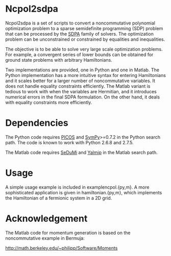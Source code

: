 Ncpol2sdpa
==
Ncpol2sdpa is a set of scripts to convert a noncommutative polynomial optimization problem to a sparse semidefinite programming (SDP) problem that can be processed by the [SDPA](http://sdpa.sourceforge.net/) family of solvers. The optimization problem can be unconstrained or constrained by equalities and inequalities.

The objective is to be able to solve very large scale optimization problems. For example, a convergent series of lower bounds can be obtained for ground state problems with arbitrary Hamiltonians.

Two implementations are provided, one in Python and one in Matlab. The Python implementation has a more intuitive syntax for entering Hamiltonians and it scales better for a larger number of noncommutative variables. It does not handle equality constraints efficiently. The Matlab variant is tedious to work with when the variables are Hermitian, and it introduces numerical errors in the final SDPA formulation. On the other hand, it deals with equality constraints more efficiently.

Dependencies
==
The Python code requires [PICOS](http://picos.zib.de/) and [SymPy](http://sympy.org/)>=0.7.2 in the Python search path. The code is known to work with Python 2.6.8 and 2.7.5.

The Matlab code requires [SeDuMi](http://sedumi.ie.lehigh.edu/) and [Yalmip](http://users.isy.liu.se/johanl/yalmip/) in the Matlab search path.

Usage
==
A simple usage example is included in examplencpol.{py,m}. A more sophisticated application is given in hamiltonian.{py,m}, which implements the Hamiltonian of a fermionic system in a 2D grid.

Acknowledgement
==
The Matlab code for momentum generation is based on the noncommutative example in Bermuja:

http://math.berkeley.edu/~philipp/Software/Moments
